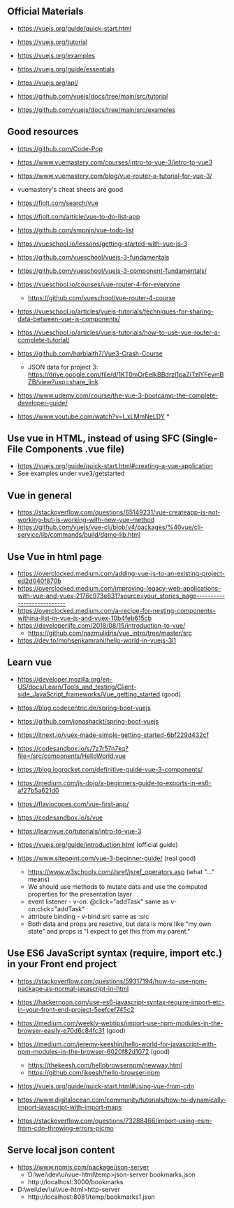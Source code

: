 ## Official Materials

* https://vuejs.org/guide/quick-start.html
* https://vuejs.org/tutorial
* https://vuejs.org/examples 
* https://vuejs.org/guide/essentials
* https://vuejs.org/api/

* https://github.com/vuejs/docs/tree/main/src/tutorial
* https://github.com/vuejs/docs/tree/main/src/examples

## Good resources
* https://github.com/Code-Pop
* https://www.vuemastery.com/courses/intro-to-vue-3/intro-to-vue3
* https://www.vuemastery.com/blog/vue-router-a-tutorial-for-vue-3/
* vuemastery's cheat sheets are good 

* https://fjolt.com/search/vue
* https://fjolt.com/article/vue-to-do-list-app
* https://github.com/smpnjn/vue-todo-list

* https://vueschool.io/lessons/getting-started-with-vue-js-3
* https://github.com/vueschool/vuejs-3-fundamentals
* https://github.com/vueschool/vuejs-3-component-fundamentals/
* https://vueschool.io/courses/vue-router-4-for-everyone
  * https://github.com/vueschool/vue-router-4-course

* https://vueschool.io/articles/vuejs-tutorials/techniques-for-sharing-data-between-vue-js-components/
* https://vueschool.io/articles/vuejs-tutorials/how-to-use-vue-router-a-complete-tutorial/

* https://github.com/harblaith7/Vue3-Crash-Course
  * JSON data for project 3: https://drive.google.com/file/d/1KT0mOrEeIkBBdrzI1paZiTzIYFevmBZB/view?usp=share_link
* https://www.udemy.com/course/the-vue-3-bootcamp-the-complete-developer-guide/
* https://www.youtube.com/watch?v=I_xLMmNeLDY
  * 


## Use vue in HTML, instead of using SFC (Single-File Components .vue file) 
* https://vuejs.org/guide/quick-start.html#creating-a-vue-application
* See examples under vue3/getstarted

## Vue in general
* https://stackoverflow.com/questions/65149231/vue-createapp-is-not-working-but-is-working-with-new-vue-method
* https://github.com/vuejs/vue-cli/blob/v4/packages/%40vue/cli-service/lib/commands/build/demo-lib.html

## Use Vue in html page
* https://overclocked.medium.com/adding-vue-js-to-an-existing-project-ed2d040f870b
* https://overclocked.medium.com/improving-legacy-web-applications-with-vue-and-vuex-2176c973e831?source=your_stories_page---------------------------
* https://overclocked.medium.com/a-recipe-for-nesting-components-withina-list-in-vue-js-and-vuex-10b4feb615cb
* https://developerlife.com/2018/08/15/introduction-to-vue/
  * https://github.com/nazmulidris/vue_intro/tree/master/src
* https://dev.to/mohsenkamrani/hello-world-in-vuejs-3l1
  
## Learn vue
  * https://developer.mozilla.org/en-US/docs/Learn/Tools_and_testing/Client-side_JavaScript_frameworks/Vue_getting_started (good)
  
  * https://blog.codecentric.de/spring-boot-vuejs
  * https://github.com/jonashackt/spring-boot-vuejs
  
  * https://itnext.io/vuex-made-simple-getting-started-6bf229d432cf
  
  * https://codesandbox.io/s/7z7r57n7kq?file=/src/components/HelloWorld.vue
  
  * https://blog.logrocket.com/definitive-guide-vue-3-components/
  
  * https://medium.com/js-dojo/a-beginners-guide-to-exports-in-es6-af27b5a621d0
  * https://flaviocopes.com/vue-first-app/
  
  * https://codesandbox.io/s/vue

  * https://learnvue.co/tutorials/intro-to-vue-3

  
  * https://vuejs.org/guide/introduction.html (official guide)
  * https://www.sitepoint.com/vue-3-beginner-guide/ (real good)
    * https://www.w3schools.com/Jsref/jsref_operators.asp (what "..." means)
    * We should use methods to mutate data and use the computed properties for the presentation layer
    * event listener - v-on. @click="addTask" same as v-on:click="addTask"
    * attribute binding - v-bind:src same as :src
    * Both data and props are reactive, but data is more like "my own state" and props is "I expect to get this from my parent."

## Use ES6 JavaScript syntax (require, import etc.) in your Front end project
* https://stackoverflow.com/questions/59317194/how-to-use-npm-package-as-normal-javascript-in-html
* https://hackernoon.com/use-es6-javascript-syntax-require-import-etc-in-your-front-end-project-5eefcef745c2
* https://medium.com/weekly-webtips/import-use-npm-modules-in-the-browser-easily-e70d6c84fc31 (good)
* https://medium.com/jeremy-keeshin/hello-world-for-javascript-with-npm-modules-in-the-browser-6020f82d1072 (good)
  * https://thekeesh.com/hellobrowsernpm/newway.html
  * https://github.com/jkeesh/hello-browser-npm

* https://vuejs.org/guide/quick-start.html#using-vue-from-cdn
* https://www.digitalocean.com/community/tutorials/how-to-dynamically-import-javascript-with-import-maps
* https://stackoverflow.com/questions/73288466/import-using-esm-from-cdn-throwing-errors-picmo

## Serve local json content
* https://www.npmjs.com/package/json-server
  * D:\wei\dev\ui\vue-html\temp>json-server bookmarks.json
  * http://localhost:3000/bookmarks
* D:\wei\dev\ui\vue-html>http-server
  * http://localhost:8081/temp/bookmarks1.json